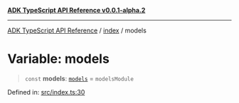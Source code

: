 [**ADK TypeScript API Reference v0.0.1-alpha.2**](../../README.md)

***

[ADK TypeScript API Reference](../../modules.md) / [index](../README.md) / models

# Variable: models

> `const` **models**: [`models`](../../models/README.md) = `modelsModule`

Defined in: [src/index.ts:30](https://github.com/njraladdin/adk-typescript/blob/main/src/index.ts#L30)
